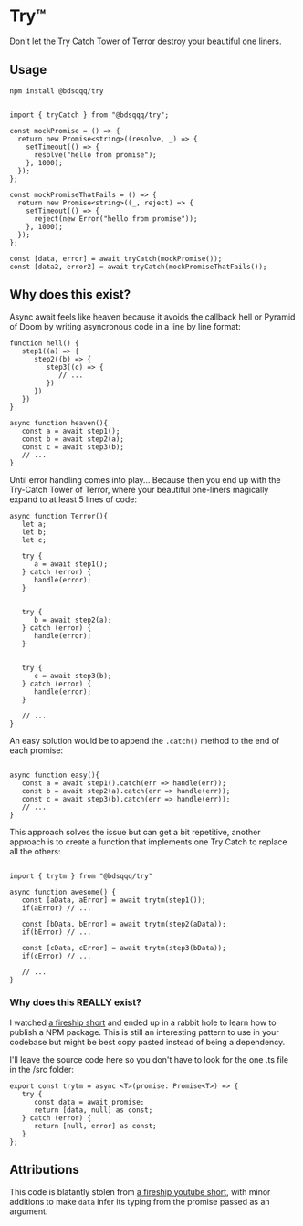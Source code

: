 # Try™

Don't let the Try Catch Tower of Terror destroy your beautiful one liners.

## Usage

```
npm install @bdsqqq/try
```

```TS

import { tryCatch } from "@bdsqqq/try";

const mockPromise = () => {
  return new Promise<string>((resolve, _) => {
    setTimeout(() => {
      resolve("hello from promise");
    }, 1000);
  });
};

const mockPromiseThatFails = () => {
  return new Promise<string>((_, reject) => {
    setTimeout(() => {
      reject(new Error("hello from promise"));
    }, 1000);
  });
};

const [data, error] = await tryCatch(mockPromise());
const [data2, error2] = await tryCatch(mockPromiseThatFails());
```

## Why does this exist?

Async await feels like heaven because it avoids the callback hell or Pyramid of Doom by writing asyncronous code in a line by line format:

```TS
function hell() {
   step1((a) => {
      step2((b) => {
         step3((c) => {
            // ...
         })
      })
   })
}

async function heaven(){
   const a = await step1();
   const b = await step2(a);
   const c = await step3(b);
   // ...
}

```

Until error handling comes into play... Because then you end up with the Try-Catch Tower of Terror, where your beautiful one-liners magically expand to at least 5 lines of code:

```TS
async function Terror(){
   let a;
   let b;
   let c;

   try {
      a = await step1();
   } catch (error) {
      handle(error);
   }


   try {
      b = await step2(a);
   } catch (error) {
      handle(error);
   }


   try {
      c = await step3(b);
   } catch (error) {
      handle(error);
   }

   // ...
}

```

An easy solution would be to append the `.catch()` method to the end of each promise:

```TS

async function easy(){
   const a = await step1().catch(err => handle(err));
   const b = await step2(a).catch(err => handle(err));
   const c = await step3(b).catch(err => handle(err));
   // ...
}

```

This approach solves the issue but can get a bit repetitive, another approach is to create a function that implements one Try Catch to replace all the others:

```TS

import { trytm } from "@bdsqqq/try"

async function awesome() {
   const [aData, aError] = await trytm(step1());
   if(aError) // ...

   const [bData, bError] = await trytm(step2(aData));
   if(bError) // ...

   const [cData, cError] = await trytm(step3(bData));
   if(cError) // ...

   // ...
}

```

### Why does this REALLY exist?

I watched [a fireship short](https://www.youtube.com/watch?v=ITogH7lJTyE) and ended up in a rabbit hole to learn how to publish a NPM package. This is still an interesting pattern to use in your codebase but might be best copy pasted instead of being a dependency.

I'll leave the source code here so you don't have to look for the one .ts file in the /src folder:

```TS
export const trytm = async <T>(promise: Promise<T>) => {
   try {
      const data = await promise;
      return [data, null] as const;
   } catch (error) {
      return [null, error] as const;
   }
};
```

## Attributions

This code is blatantly stolen from [a fireship youtube short](https://www.youtube.com/watch?v=ITogH7lJTyE), with minor additions to make `data` infer its typing from the promise passed as an argument.
